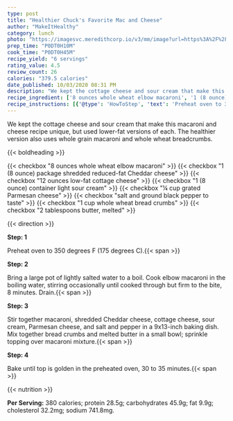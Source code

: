 ```yaml
---
type: post
title: "Healthier Chuck's Favorite Mac and Cheese"
author: "MakeItHealthy"
category: lunch
photo: "https://imagesvc.meredithcorp.io/v3/mm/image?url=https%3A%2F%2Fimages.media-allrecipes.com%2Fuserphotos%2F1673158.jpg"
prep_time: "P0DT0H10M"
cook_time: "P0DT0H45M"
recipe_yield: "6 servings"
rating_value: 4.5
review_count: 26
calories: "379.5 calories"
date_published: 10/03/2020 08:31 PM
description: "We kept the cottage cheese and sour cream that make this macaroni and cheese recipe unique, but used lower-fat versions of each. The healthier version also uses whole grain macaroni and whole wheat breadcrumbs."
recipe_ingredient: ['8 ounces whole wheat elbow macaroni', '1 (8 ounce) package shredded reduced-fat Cheddar cheese', '12 ounces low-fat cottage cheese', '1 (8 ounce) container light sour cream', '¼ cup grated Parmesan cheese', 'salt and ground black pepper to taste', '1 cup whole wheat bread crumbs', '2 tablespoons butter, melted']
recipe_instructions: [{'@type': 'HowToStep', 'text': 'Preheat oven to 350 degrees F (175 degrees C).\n'}, {'@type': 'HowToStep', 'text': 'Bring a large pot of lightly salted water to a boil. Cook elbow macaroni in the boiling water, stirring occasionally until cooked through but firm to the bite, 8 minutes. Drain.\n'}, {'@type': 'HowToStep', 'text': 'Stir together macaroni, shredded Cheddar cheese, cottage cheese, sour cream, Parmesan cheese, and salt and pepper in a 9x13-inch baking dish. Mix together bread crumbs and melted butter in a small bowl; sprinkle topping over macaroni mixture.\n'}, {'@type': 'HowToStep', 'text': 'Bake until top is golden in the preheated oven, 30 to 35 minutes.\n'}]
---
```


We kept the cottage cheese and sour cream that make this macaroni and cheese recipe unique, but used lower-fat versions of each. The healthier version also uses whole grain macaroni and whole wheat breadcrumbs. 

{{< boldheading >}}

{{< checkbox "8 ounces whole wheat elbow macaroni" >}}
{{< checkbox "1 (8 ounce) package shredded reduced-fat Cheddar cheese" >}}
{{< checkbox "12 ounces low-fat cottage cheese" >}}
{{< checkbox "1 (8 ounce) container light sour cream" >}}
{{< checkbox "¼ cup grated Parmesan cheese" >}}
{{< checkbox "salt and ground black pepper to taste" >}}
{{< checkbox "1 cup whole wheat bread crumbs" >}}
{{< checkbox "2 tablespoons butter, melted" >}}


{{< direction >}}

**Step: 1**

Preheat oven to 350 degrees F (175 degrees C).{{< span >}}

**Step: 2**

Bring a large pot of lightly salted water to a boil. Cook elbow macaroni in the boiling water, stirring occasionally until cooked through but firm to the bite, 8 minutes. Drain.{{< span >}}

**Step: 3**

Stir together macaroni, shredded Cheddar cheese, cottage cheese, sour cream, Parmesan cheese, and salt and pepper in a 9x13-inch baking dish. Mix together bread crumbs and melted butter in a small bowl; sprinkle topping over macaroni mixture.{{< span >}}

**Step: 4**

Bake until top is golden in the preheated oven, 30 to 35 minutes.{{< span >}}

{{< nutrition >}}

**Per Serving:** 380 calories; protein 28.5g; carbohydrates 45.9g; fat 9.9g; cholesterol 32.2mg; sodium 741.8mg.